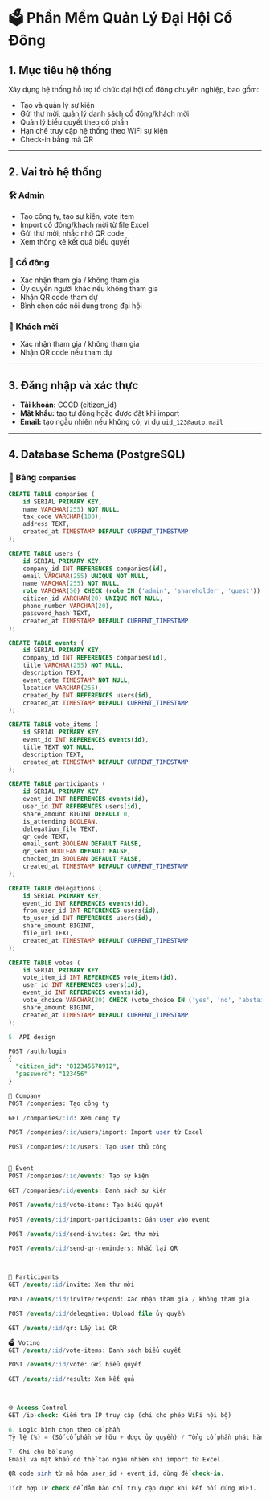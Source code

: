 # 🗳️ Phần Mềm Quản Lý Đại Hội Cổ Đông

## 1. Mục tiêu hệ thống

Xây dựng hệ thống hỗ trợ tổ chức đại hội cổ đông chuyên nghiệp, bao gồm:
- Tạo và quản lý sự kiện
- Gửi thư mời, quản lý danh sách cổ đông/khách mời
- Quản lý biểu quyết theo cổ phần
- Hạn chế truy cập hệ thống theo WiFi sự kiện
- Check-in bằng mã QR

---

## 2. Vai trò hệ thống

### 🛠️ Admin
- Tạo công ty, tạo sự kiện, vote item
- Import cổ đông/khách mời từ file Excel
- Gửi thư mời, nhắc nhở QR code
- Xem thống kê kết quả biểu quyết

### 👤 Cổ đông
- Xác nhận tham gia / không tham gia
- Ủy quyền người khác nếu không tham gia
- Nhận QR code tham dự
- Bình chọn các nội dung trong đại hội

### 👥 Khách mời
- Xác nhận tham gia / không tham gia
- Nhận QR code nếu tham dự

---

## 3. Đăng nhập và xác thực

- **Tài khoản:** CCCD (citizen_id)
- **Mật khẩu:** tạo tự động hoặc được đặt khi import
- **Email:** tạo ngẫu nhiên nếu không có, ví dụ `uid_123@auto.mail`

---

## 4. Database Schema (PostgreSQL)

### 📌 Bảng `companies`
```sql
CREATE TABLE companies (
    id SERIAL PRIMARY KEY,
    name VARCHAR(255) NOT NULL,
    tax_code VARCHAR(100),
    address TEXT,
    created_at TIMESTAMP DEFAULT CURRENT_TIMESTAMP
);

CREATE TABLE users (
    id SERIAL PRIMARY KEY,
    company_id INT REFERENCES companies(id),
    email VARCHAR(255) UNIQUE NOT NULL,
    name VARCHAR(255) NOT NULL,
    role VARCHAR(50) CHECK (role IN ('admin', 'shareholder', 'guest')) NOT NULL,
    citizen_id VARCHAR(20) UNIQUE NOT NULL,
    phone_number VARCHAR(20),
    password_hash TEXT,
    created_at TIMESTAMP DEFAULT CURRENT_TIMESTAMP
);

CREATE TABLE events (
    id SERIAL PRIMARY KEY,
    company_id INT REFERENCES companies(id),
    title VARCHAR(255) NOT NULL,
    description TEXT,
    event_date TIMESTAMP NOT NULL,
    location VARCHAR(255),
    created_by INT REFERENCES users(id),
    created_at TIMESTAMP DEFAULT CURRENT_TIMESTAMP
);

CREATE TABLE vote_items (
    id SERIAL PRIMARY KEY,
    event_id INT REFERENCES events(id),
    title TEXT NOT NULL,
    description TEXT,
    created_at TIMESTAMP DEFAULT CURRENT_TIMESTAMP
);

CREATE TABLE participants (
    id SERIAL PRIMARY KEY,
    event_id INT REFERENCES events(id),
    user_id INT REFERENCES users(id),
    share_amount BIGINT DEFAULT 0,
    is_attending BOOLEAN,
    delegation_file TEXT,
    qr_code TEXT,
    email_sent BOOLEAN DEFAULT FALSE,
    qr_sent BOOLEAN DEFAULT FALSE,
    checked_in BOOLEAN DEFAULT FALSE,
    created_at TIMESTAMP DEFAULT CURRENT_TIMESTAMP
);

CREATE TABLE delegations (
    id SERIAL PRIMARY KEY,
    event_id INT REFERENCES events(id),
    from_user_id INT REFERENCES users(id),
    to_user_id INT REFERENCES users(id),
    share_amount BIGINT,
    file_url TEXT,
    created_at TIMESTAMP DEFAULT CURRENT_TIMESTAMP
);

CREATE TABLE votes (
    id SERIAL PRIMARY KEY,
    vote_item_id INT REFERENCES vote_items(id),
    user_id INT REFERENCES users(id),
    event_id INT REFERENCES events(id),
    vote_choice VARCHAR(20) CHECK (vote_choice IN ('yes', 'no', 'abstain')),
    share_amount BIGINT,
    created_at TIMESTAMP DEFAULT CURRENT_TIMESTAMP
);

5. API design

POST /auth/login
{
  "citizen_id": "012345678912",
  "password": "123456"
}

🏢 Company
POST /companies: Tạo công ty

GET /companies/:id: Xem công ty

POST /companies/:id/users/import: Import user từ Excel

POST /companies/:id/users: Tạo user thủ công


📅 Event
POST /companies/:id/events: Tạo sự kiện

GET /companies/:id/events: Danh sách sự kiện

POST /events/:id/vote-items: Tạo biểu quyết

POST /events/:id/import-participants: Gán user vào event

POST /events/:id/send-invites: Gửi thư mời

POST /events/:id/send-qr-reminders: Nhắc lại QR



👥 Participants
GET /events/:id/invite: Xem thư mời

POST /events/:id/invite/respond: Xác nhận tham gia / không tham gia

POST /events/:id/delegation: Upload file ủy quyền

GET /events/:id/qr: Lấy lại QR

🗳️ Voting
GET /events/:id/vote-items: Danh sách biểu quyết

POST /events/:id/vote: Gửi biểu quyết

GET /events/:id/result: Xem kết quả



🌐 Access Control
GET /ip-check: Kiểm tra IP truy cập (chỉ cho phép WiFi nội bộ)

6. Logic bình chọn theo cổ phần
Tỷ lệ (%) = (Số cổ phần sở hữu + được ủy quyền) / Tổng cổ phần phát hành * 100

7. Ghi chú bổ sung
Email và mật khẩu có thể tạo ngẫu nhiên khi import từ Excel.

QR code sinh từ mã hóa user_id + event_id, dùng để check-in.

Tích hợp IP check để đảm bảo chỉ truy cập được khi kết nối đúng WiFi.

